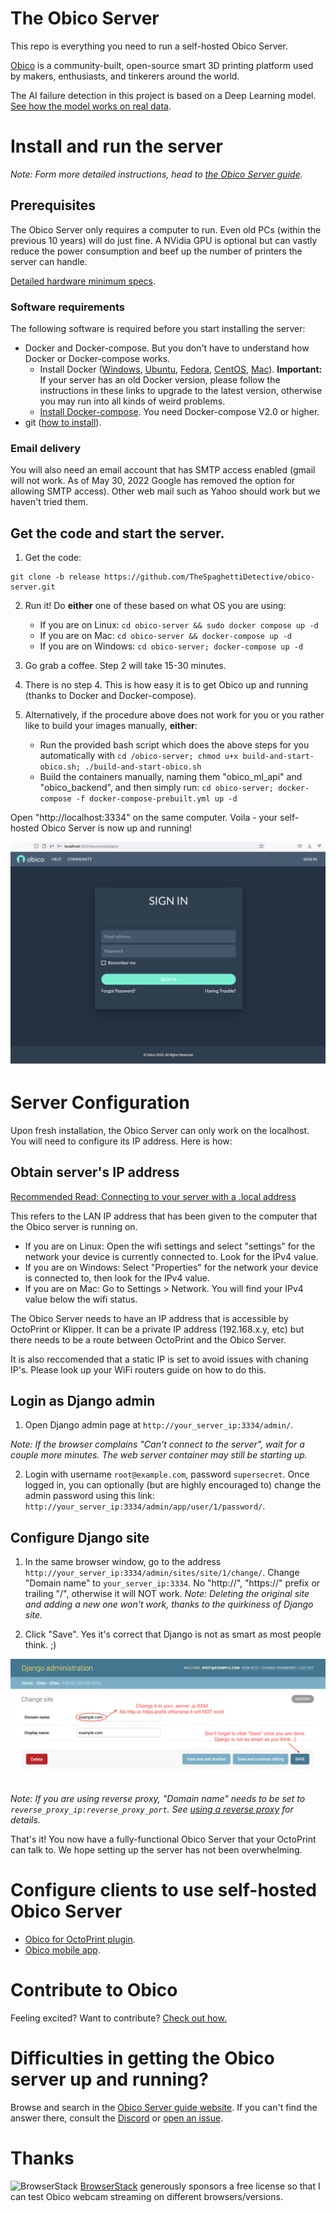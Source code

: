 # The Obico Server

This repo is everything you need to run a self-hosted Obico Server.

[Obico](https://www.obico.io) is a community-built, open-source smart 3D printing platform used by makers, enthusiasts, and tinkerers around the world.

The AI failure detection in this project is based on a Deep Learning model. [See how the model works on real data](https://app.obico.io/ent_pub/publictimelapses/).

# Install and run the server

*Note: Form more detailed instructions, head to [the Obico Server guide](https://www.obico.io/docs/server-guides/).*

## Prerequisites

The Obico Server only requires a computer to run. Even old PCs (within the previous 10 years) will do just fine. A NVidia GPU is optional but can vastly reduce the power consumption and beef up the number of printers the server can handle.

[Detailed hardware minimum specs](https://www.obico.io/docs/server-guides/hardware-requirements/).

### Software requirements

The following software is required before you start installing the server:

- Docker and Docker-compose. But you don't have to understand how Docker or Docker-compose works.
    - Install Docker ([Windows](https://docs.docker.com/docker-for-windows/install/), [Ubuntu](https://docs.docker.com/install/linux/docker-ce/ubuntu/), [Fedora](https://docs.docker.com/engine/install/fedora/), [CentOS](https://docs.docker.com/engine/install/centos/), [Mac](https://docs.docker.com/docker-for-mac/install/)). **Important:** If your server has an old Docker version, please follow the instructions in these links to upgrade to the latest version, otherwise you may run into all kinds of weird problems.
    - [Install Docker-compose](https://docs.docker.com/compose/install/). You need Docker-compose V2.0 or higher.
- git ([how to install](https://git-scm.com/downloads)).

### Email delivery

You will also need an email account that has SMTP access enabled (gmail will not work. As of May 30, 2022 Google has removed the option for allowing SMTP access). Other web mail such as Yahoo should work but we haven't tried them.

## Get the code and start the server.

1. Get the code:

```
git clone -b release https://github.com/TheSpaghettiDetective/obico-server.git
```

2. Run it! Do **either** one of these based on what OS you are using:
    - If you are on Linux: `cd obico-server && sudo docker compose up -d`
    - If you are on Mac: `cd obico-server && docker-compose up -d`
    - If you are on Windows: `cd obico-server; docker-compose up -d`

3. Go grab a coffee. Step 2 will take 15-30 minutes.

4. There is no step 4. This is how easy it is to get Obico up and running (thanks to Docker and Docker-compose).

5. Alternatively, if the procedure above does not work for you or you rather like to build your images manually, **either**:
    - Run the provided bash script which does the above steps for you automatically with `cd /obico-server; chmod u+x build-and-start-obico.sh; ./build-and-start-obico.sh`
    - Build the containers manually, naming them "obico_ml_api" and "obico_backend", and then simply run: `cd obico-server; docker-compose -f docker-compose-prebuilt.yml up -d`

Open "http://localhost:3334" on the same computer. Voila - your self-hosted Obico Server is now up and running!

![Login page](website/static/img/server-guides/login-page.png)

# Server Configuration

Upon fresh installation, the Obico Server can only work on the localhost. You will need to configure its IP address. Here is how:

## Obtain server's IP address

[Recommended Read: Connecting to your server with a .local address](https://www.obico.io/docs/server-guides/configure/)

This refers to the LAN IP address that has been given to the computer that the Obico server is running on. 
- If you are on Linux: Open the wifi settings and select "settings" for the network your device is currently connected to. Look for the IPv4 value. 
- If you are on Windows: Select "Properties" for the network your device is connected to, then look for the IPv4 value.
- If you are on Mac: Go to Settings > Network. You will find your IPv4 value below the wifi status.

The Obico Server needs to have an IP address that is accessible by OctoPrint or Klipper. It can be a private IP address (192.168.x.y, etc) but there needs to be a route between OctoPrint and the Obico Server. 

It is also reccomended that a static IP is set to avoid issues with chaning IP's. Please look up your WiFi routers guide on how to do this.

## Login as Django admin

1. Open Django admin page at `http://your_server_ip:3334/admin/`. 

*Note: If the browser complains "Can't connect to the server", wait for a couple more minutes. The web server container may still be starting up.*

2. Login with username `root@example.com`, password `supersecret`. Once logged in, you can optionally (but are highly encouraged to) change the admin password using this link: `http://your_server_ip:3334/admin/app/user/1/password/`.

## Configure Django site

1. In the same browser window, go to the address `http://your_server_ip:3334/admin/sites/site/1/change/`. Change "Domain name" to `your_server_ip:3334`. No "http://", "https://" prefix or trailing "/", otherwise it will NOT work. *Note: Deleting the original site and adding a new one won't work, thanks to the quirkiness of Django site.*

2. Click "Save". Yes it's correct that Django is not as smart as most people think. ;)

![Site configuration](website/static/img/server-guides/site_config.png)

*Note: If you are using reverse proxy, "Domain name" needs to be set to `reverse_proxy_ip:reverse_proxy_port`. See [using a reverse proxy](https://www.obico.io/docs/server-guides/advanced/reverse-proxy/) for details.*

That's it! You now have a fully-functional Obico Server that your OctoPrint can talk to. We hope setting up the server has not been overwhelming.

# Configure clients to use self-hosted Obico Server

- [Obico for OctoPrint plugin](https://www.obico.io/docs/server-guides/configure-octoprint-plugin/).
- [Obico mobile app](https://www.obico.io/docs/server-guides/configure-mobile-app).

# Contribute to Obico

Feeling excited? Want to contribute? [Check out how.](https://www.obico.io/docs/developer-guides/contribute/)

# Difficulties in getting the Obico server up and running?

Browse and search in the [Obico Server guide website](https://www.obico.io/docs/server-guides/). If you can't find the answer there, consult the [Discord](https://obico.io/discord) or [open an issue](https://github.com/TheSpaghettiDetective/obico-server/issues/new).

# Thanks
![BrowserStack](docs/img/browserstack.png "BrowserStack") [BrowserStack](https://www.browserstack.com/) generously sponsors a free license so that I can test Obico webcam streaming on different browsers/versions.

